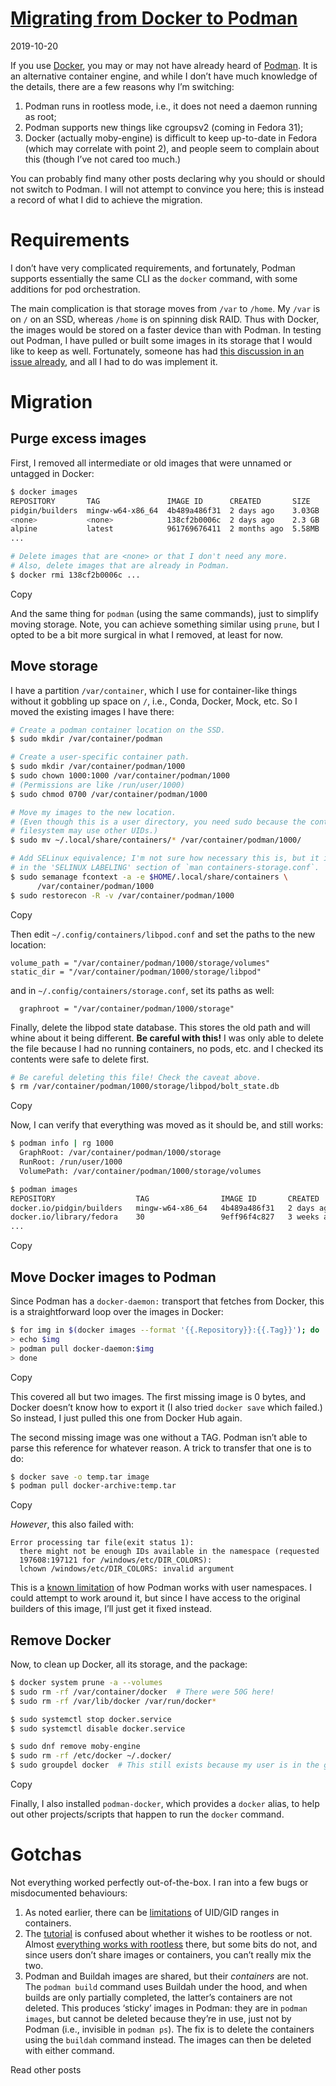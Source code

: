 # [Migrating from Docker to Podman](https://qulogic.gitlab.io/posts/2019-10-20-migrating-to-podman/)

2019-10-20

If you use [Docker](https://www.docker.com/), you may or may not have already heard of [Podman](https://podman.io/). It is an alternative container engine, and while I don’t have much knowledge of the details, there are a few reasons why I’m switching:

1. Podman runs in rootless mode, i.e., it does not need a daemon running as root;
2. Podman supports new things like cgroupsv2 (coming in Fedora 31);
3. Docker (actually moby-engine) is difficult to keep up-to-date in Fedora (which may correlate with point 2), and people seem to complain about this (though I’ve not cared too much.)

You can probably find many other posts declaring why you should or should not switch to Podman. I will not attempt to convince you here; this is instead a record of what I did to achieve the migration.

# Requirements

I don’t have very complicated requirements, and fortunately, Podman supports essentially the same CLI as the `docker` command, with some additions for pod orchestration.

The main complication is that storage moves from `/var` to `/home`. My `/var` is on `/` on an SSD, whereas `/home` is on spinning disk RAID. Thus with Docker, the images would be stored on a faster device than with Podman. In testing out Podman, I have pulled or built some images in its storage that I would like to keep as well. Fortunately, someone has had [this discussion in an issue already](https://github.com/containers/libpod/issues/1916), and all I had to do was implement it.

# Migration

## Purge excess images

First, I removed all intermediate or old images that were unnamed or untagged in Docker:

```bash
$ docker images
REPOSITORY       TAG               IMAGE ID      CREATED       SIZE
pidgin/builders  mingw-w64-x86_64  4b489a486f31  2 days ago    3.03GB
<none>           <none>            138cf2b0006c  2 days ago    2.3 GB
alpine           latest            961769676411  2 months ago  5.58MB
...

# Delete images that are <none> or that I don't need any more.
# Also, delete images that are already in Podman.
$ docker rmi 138cf2b0006c ...
```

Copy

And the same thing for `podman` (using the same commands), just to simplify moving storage. Note, you can achieve something similar using `prune`, but I opted to be a bit more surgical in what I removed, at least for now.

## Move storage

I have a partition `/var/container`, which I use for container-like things without it gobbling up space on `/`, i.e., Conda, Docker, Mock, etc. So I moved the existing images I have there:

```bash
# Create a podman container location on the SSD.
$ sudo mkdir /var/container/podman

# Create a user-specific container path.
$ sudo mkdir /var/container/podman/1000
$ sudo chown 1000:1000 /var/container/podman/1000
# (Permissions are like /run/user/1000)
$ sudo chmod 0700 /var/container/podman/1000

# Move my images to the new location.
# (Even though this is a user directory, you need sudo because the container's
# filesystem may use other UIDs.)
$ sudo mv ~/.local/share/containers/* /var/container/podman/1000/

# Add SELinux equivalence; I'm not sure how necessary this is, but it is noted
# in the 'SELINUX LABELING' section of `man containers-storage.conf`.
$ sudo semanage fcontext -a -e $HOME/.local/share/containers \
      /var/container/podman/1000
$ sudo restorecon -R -v /var/container/podman/1000
```

Copy

Then edit `~/.config/containers/libpod.conf` and set the paths to the new location:

```
volume_path = "/var/container/podman/1000/storage/volumes"
static_dir = "/var/container/podman/1000/storage/libpod"
```

and in `~/.config/containers/storage.conf`, set its paths as well:

```
  graphroot = "/var/container/podman/1000/storage"
```

Finally, delete the libpod state database. This stores the old path and will whine about it being different. **Be careful with this!** I was only able to delete the file because I had no running containers, no pods, etc. and I checked its contents were safe to delete first.

```bash
# Be careful deleting this file! Check the caveat above.
$ rm /var/container/podman/1000/storage/libpod/bolt_state.db
```

Copy

Now, I can verify that everything was moved as it should be, and still works:

```bash
$ podman info | rg 1000
  GraphRoot: /var/container/podman/1000/storage
  RunRoot: /run/user/1000
  VolumePath: /var/container/podman/1000/storage/volumes

$ podman images
REPOSITORY                  TAG                IMAGE ID       CREATED        SIZE
docker.io/pidgin/builders   mingw-w64-x86_64   4b489a486f31   2 days ago     3.06 GB
docker.io/library/fedora    30                 9eff96f4c827   3 weeks ago    256 MB
...
```

Copy

## Move Docker images to Podman

Since Podman has a `docker-daemon:` transport that fetches from Docker, this is a straightforward loop over the images in Docker:

```bash
$ for img in $(docker images --format '{{.Repository}}:{{.Tag}}'); do
> echo $img
> podman pull docker-daemon:$img
> done
```

Copy

This covered all but two images. The first missing image is 0 bytes, and Docker doesn’t know how to export it (I also tried `docker save` which failed.) So instead, I just pulled this one from Docker Hub again.

The second missing image was one without a TAG. Podman isn’t able to parse this reference for whatever reason. A trick to transfer that one is to do:

```bash
$ docker save -o temp.tar image
$ podman pull docker-archive:temp.tar
```

Copy

*However*, this also failed with:

```
Error processing tar file(exit status 1):
  there might not be enough IDs available in the namespace (requested
  197608:197121 for /windows/etc/DIR_COLORS):
  lchown /windows/etc/DIR_COLORS: invalid argument
```

This is a [known limitation](https://www.redhat.com/sysadmin/rootless-podman) of how Podman works with user namespaces. I could attempt to work around it, but since I have access to the original builders of this image, I’ll just get it fixed instead.

## Remove Docker

Now, to clean up Docker, all its storage, and the package:

```bash
$ docker system prune -a --volumes
$ sudo rm -rf /var/container/docker  # There were 50G here!
$ sudo rm -rf /var/lib/docker /var/run/docker*

$ sudo systemctl stop docker.service
$ sudo systemctl disable docker.service

$ sudo dnf remove moby-engine
$ sudo rm -rf /etc/docker ~/.docker/ 
$ sudo groupdel docker  # This still exists because my user is in the group.
```

Copy

Finally, I also installed `podman-docker`, which provides a `docker` alias, to help out other projects/scripts that happen to run the `docker` command.

# Gotchas

Not everything worked perfectly out-of-the-box. I ran into a few bugs or misdocumented behaviours:

1. As noted earlier, there can be [limitations](https://www.redhat.com/sysadmin/rootless-podman) of UID/GID ranges in containers.
2. The [tutorial](https://github.com/containers/libpod/blob/master/docs/tutorials/podman_tutorial.md) is confused about whether it wishes to be rootless or not. Almost [everything works with rootless](https://github.com/containers/libpod/issues/4250) there, but some bits do not, and since users don’t share images or containers, you can’t really mix the two.
3. Podman and Buildah images are shared, but their *containers* are not. The `podman build` command uses Buildah under the hood, and when builds are only partially completed, the latter’s containers are not deleted. This produces ‘sticky’ images in Podman: they are in `podman images`, but cannot be deleted because they’re in use, just not by Podman (i.e., invisible in `podman ps`). The fix is to delete the containers using the `buildah` command instead. The images can then be deleted with either command.

Read other posts
